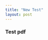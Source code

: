 ```yaml
---
title: "New Test"
layout: post
---
```


### Test pdf

<object data="assets/LatexSymbols.pdf" width="1000" height="500" type='application/pdf'/>
 
 
 
 
 
